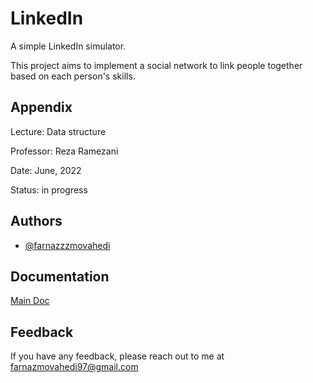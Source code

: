 # LinkedIn

A simple LinkedIn simulator.

This project aims to implement a social network to link people together based on each person's skills.






## Appendix

Lecture: Data structure

Professor: Reza Ramezani

Date: June, 2022

Status: in progress


## Authors

- [@farnazzzmovahedi](https://github.com/farnazzzmovahedi)


## Documentation

[Main Doc](https://github.com/farnazzzmovahedi/Linkedin/blob/main/LinkedinFinalProject/%D9%BE%D8%B1%D9%88%DA%98%D9%87%20%D9%86%D9%87%D8%A7%DB%8C%DB%8C%20%DA%AF%D8%B1%D8%A7%D9%81.pdf)


## Feedback

If you have any feedback, please reach out to me at farnazmovahedi97@gmail.com

